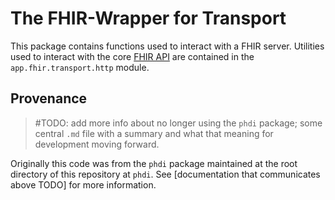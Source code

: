 # The FHIR-Wrapper for Transport

This package contains functions used to interact with a FHIR server. Utilities used to interact with the core [FHIR API](https://hl7.org/fhir/http.html) are contained in the `app.fhir.transport.http` module.

## Provenance

> #TODO: add more info about no longer using the `phdi` package; some central `.md` file with a summary and what that meaning for development moving forward.

Originally this code was from the `phdi` package maintained at the root directory of this repository at `phdi`. See [documentation that communicates above TODO] for more information.
